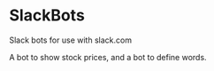 # SlackBots
Slack bots for use with slack.com

A bot to show stock prices, and a bot to define words.
